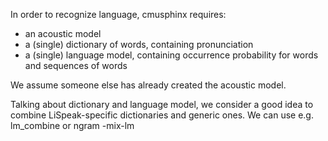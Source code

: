 In order to recognize language, cmusphinx requires:

* an acoustic model
* a (single) dictionary of words, containing pronunciation
* a (single) language model, containing occurrence probability for words and sequences of words

We assume someone else has already created the acoustic model.

Talking about dictionary and language model, we consider a good idea to combine LiSpeak-specific dictionaries and generic ones.
We can use e.g. lm_combine or ngram -mix-lm
